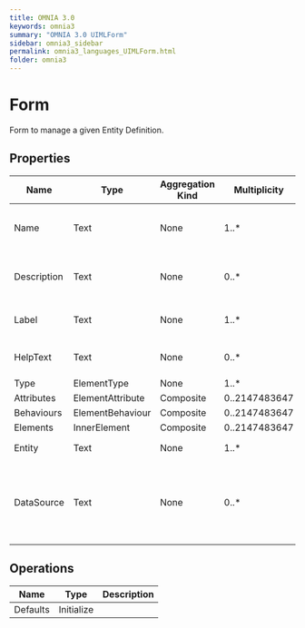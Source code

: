 ```yaml
---
title: OMNIA 3.0
keywords: omnia3
summary: "OMNIA 3.0 UIMLForm"
sidebar: omnia3_sidebar
permalink: omnia3_languages_UIMLForm.html
folder: omnia3
---
```


# Form
Form to manage a given Entity Definition.
## Properties
|Name|Type|Aggregation Kind|Multiplicity|Description|
|--|--|--|--|--|
|Name|Text|None|1..*|The name of the entity (unique identifier).|
|Description|Text|None|0..*|The textual explanation of the entities’ purpose.|
|Label|Text|None|1..*|Label to display in the application.|
|HelpText|Text|None|0..*|Text/annotation to help the user.|
|Type|ElementType|None|1..*||
|Attributes|ElementAttribute|Composite|0..2147483647||
|Behaviours|ElementBehaviour|Composite|0..2147483647||
|Elements|InnerElement|Composite|0..2147483647||
|Entity|Text|None|1..*|Entity to manage.|
|DataSource|Text|None|0..*|The Data Source in which the entities are computed and/or persisted|
## Operations
|Name|Type|Description|
|--|--|--|
|Defaults|Initialize||

